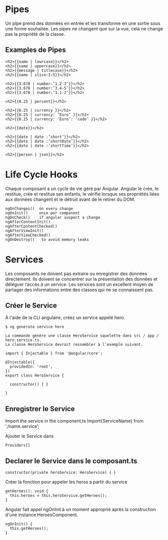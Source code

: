 
# Pipes
Un pipe prend des données en entrée et les transforme en une sortie sous une forme souhaitée.
Les pipes ne changent que sur la vue, cela ne change pas la propriété de la classe.
## Examples de Pipes
````
<h2>{{name | lowrcase}}</h2>
<h2>{{name | uppercase}}</h2>
<h2>{{message | titlecase}}</h2>
<h2>{{name | slice:3:5}}</h2>

<h2>{{3.678 | number:’1.2-3’}}</h2>
<h2>{{3.678 | number:’3.4-5’}}</h2>
<h2>{{3.678 | number:’3.1-2’}}</h2>

<h2>{{0.25 | percent}}</h2>

<h2>{{0.25 | currency }}</h2>
<h2>{{0.25 | currency: ’Euro’ }}</h2>
<h2>{{0.25 | currency: ‘Euro’: ‘code’ }}</h2>

<h2>{{date}}</h2>

<h2>{{date | date :’short’}}</h2>
<h2>{{date | date :’shortDate’}}</h2>
<h2>{{date | date :’shortTime’}}</h2>

<h2>{{person | json}}</h2>

````
# Life Cycle Hooks
Chaque composant a un cycle de vie géré par Angular.
Angular le crée, le restitue, crée et restitue ses enfants, le vérifie lorsque ses propriétés liées aux données changent et le détruit avant de le retirer du DOM.

````
ngOnChanges()  on every change
ngOnInit()     once per component
ngDoCheck()    if angular suspect a change
ngAfterContentInit()
ngAfterContentChecked()
ngAfterViewInit()
ngAfterViewChecked()
ngOnDestroy()   to avoid memory leaks
````
# Services
Les composants ne doivent pas extraire ou enregistrer des données directement. Ils doivent se concentrer sur la présentation des données et déléguer l’accès à un service.
Les services sont un excellent moyen de partager des informations entre des classes qui ne se connaissent pas.
## Créer le Service
À l'aide de la CLI angulaire, créez un service appelé hero.
````
$ ng generate service hero

La commande génère une classe HeroService squelette dans src / app / hero.service.ts. 
La classe HeroService devrait ressembler à l'exemple suivant.

import { Injectable } from '@angular/core';

@Injectable({
  providedIn: 'root',
})
export class HeroService {

  constructor() { }

}

````
## Enregistrer le Service

Import the service in the component.ts
Import{ServiceName} from ‘./name.service’;

Ajouter le Service dans
````
Providers[]
````

## Declarer le Service dans le composant.ts
````
constructor(private heroService: HeroService) { }
````

Créer la fonction pour appeler les heros a partir du service
````
getHeroes(): void {
  this.heroes = this.heroService.getHeroes();
}
````
Angular fait appel ngOnInit à un moment approprié après la construction d'une instance HeroesComponent.
````
ngOnInit() {
  this.getHeroes();
}
````
